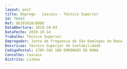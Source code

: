 ```yaml
--- 
layout: post
title: Emprego - Cascais - Técnico Superior
Id: 70443
Ref: OE201910/0088
DataAbertura: 2019-10-03
DataFecho: 2019-10-14
Trabalho: Técnico Superior
Empregador: Junta de Freguesia de São Domingos de Rana
Descricao: Técnico Superior de Contabilidade
CodigoPostal: 2785-582 SÃO DOMINGOS DE RANA
Concelho: Cascais
Distrito: Lisboa
--- 
```

